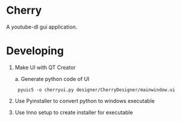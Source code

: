 # Cherry
A youtube-dl gui application.

# Developing
1. Make UI with QT Creator

    a. Generate python code of UI

        pyuic5 -o cherryui.py designer/CherryDesigner/mainwindow.ui

2. Use Pyinstaller to convert python to windows executable
3. Use Inno setup to create installer for executable